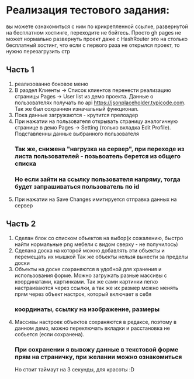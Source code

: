 # Реализация тестового задания:
вы можете ознакомиться с ним по крикрепленной ссылке, развернутой на бесплатном хостинге, переходите не бойтесь. Просто gh pages не может нормально развернуть проект даже с HashRouter
это на столько бесплатный хостинг, что если с первого раза не открылся проект, то нужно перезагрузить стр 
## Часть 1
1) реализованно боковое меню
2) В раздел Клиенты -> Список клиентов перенести реализацию страницы Pages -> User list из демо проекта.
   Данные о пользователях получать по api https://jsonplaceholder.typicode.com.
   Так же был сохраннен изначальный функционал.
4) Пока данные загружаются - крутится прелоадер
5) При нажатии на пользователя открывать страницу аналогичную странице в демо Pages -> Setting (только вкладка Edit Profile).
   Подставленны данные выбранного пользователя
   ### Так же, снижена "нагрузка на сервер", при переходе из листа пользователей - позьвоатель берется из общего списка
   ### Но если зайти на ссылку пользователя напряму, тогда будет запрашиваться пользователь по id
6) При нажатии на Save Changes имитируется отправка данных на сервер

## Часть 2
1) Сделан блок со списком объектов на выбор(к сожалению, быстро найти нормальные png мебели с видом сверху - не получилось)
2) Сделана доска на которой можно добавлять эти объекты и перемещать их мышкой
   Так же объекты нельзя вынести за пределы доски
4) Объекты на доске сохраняются в удобной для хранения и использования форме. Можно загружать разные массивы с координатами, картинками.
   Так же сами картинки легко настраиваются через ссылки, а так же их размер можно менять прям через объект настрок, который включает в себя
   ### координаты, ссылку на изображение, размеры
5) Массивы настроек объектов сохраняются в редаксе, поэтому в данном демо, можно переключать вкладки и расстановка не собьется (если сохранена).
   ### При сохранении я вывожу данные в текстовой форме прям на страничку, при желании можно ознакомиться
   Но стоит таймаут на 3 секунды, для красоты :D 
